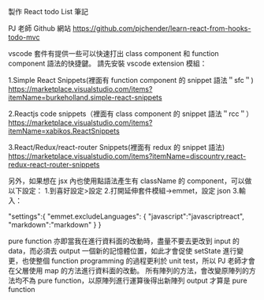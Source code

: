 製作 React todo List 筆記

PJ 老師 Github 網站
https://github.com/pjchender/learn-react-from-hooks-todo-mvc

vscode 套件有提供一些可以快速打出 class component 和 function component 語法的快捷鍵。
請先安裝 vscode extension 模組：

1.Simple React Snippets(裡面有 function component 的 snippet 語法＂sfc＂)
https://marketplace.visualstudio.com/items?itemName=burkeholland.simple-react-snippets

2.Reactjs code snippets（裡面有 class component 的 snippet 語法＂rcc＂）
https://marketplace.visualstudio.com/items?itemName=xabikos.ReactSnippets

3.React/Redux/react-router Snippets(裡面有 redux 的 snippet 語法)
https://marketplace.visualstudio.com/items?itemName=discountry.react-redux-react-router-snippets

另外，如果想在 jsx 內也使用點語法產生有 className 的 component，可以做以下設定： 1.到喜好設定>設定 2.打開延伸套件模組->emmet，設定 json 3.輸入：

"settings":{
"emmet.excludeLanguages": {
"javascript":"javascriptreact",
"markdown":"markdown"
}
}

pure function 亦即當我在進行資料面的改動時，盡量不要去更改到 input 的 data，而必須去 output 一個新的記憶體位置，如此才會促使 setState 進行變更，也使整個 function programming 的過程更利於 unit test，所以 PJ 老師才會在父層使用 map 的方法進行資料面的改動。
所有陣列的方法，會改變原陣列的方法均不為 pure function，以原陣列進行運算後得出新陣列 output 才算是 pure function
